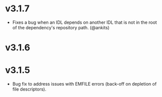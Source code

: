 
# v3.1.7

- Fixes a bug when an IDL depends on another IDL that is not in the root of the
  dependency's repository path. (@ankits)

# v3.1.6

# v3.1.5

- Bug fix to address issues with EMFILE errors
  (back-off on depletion of file descriptors).
